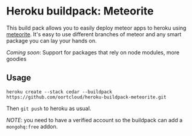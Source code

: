 # Heroku buildpack: Meteorite

This build pack allows you to easily deploy meteor apps to heroku using [meteorite](http://github.com/oortcloud/meteorite). It's easy to use different branches of meteor and any smart package you can lay your hands on.

_Coming soon_: Support for packages that rely on node modules, more goodies

## Usage

```
heroku create --stack cedar --buildpack https://github.com/oortcloud/heroku-buildpack-meteorite.git
```

Then `git push` to heroku as usual. 

_NOTE_: you need to have a verified account so the buildpack can add a `mongohq:free` addon.